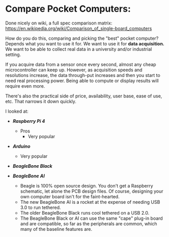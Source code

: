 # Compare Pocket Computers:

Done nicely on wiki, a full spec comparison matrix:<br>
https://en.wikipedia.org/wiki/Comparison_of_single-board_computers
<br>

How do you do this, comparing and picking the "best" pocket computer? Depends what you want to use it for. We want to use it for **data acquisition.** We want to be able to collect real data in a university and/or industrial setting. 

If you acquire data from a sensor once every second, almost any cheap microcontroller can keep up. However, as acquisition speeds and resolutions increase, the data through-put increases and then you start to need real processing power. Being able to compute or display results will require even more. 

There's also the practical side of price, availability, user base, ease of use, etc. That narrows it down quickly. 

I looked at:

- ***Raspberry Pi 4***
    - Pros
        - Very popular
- ***Arduino***
    - Very popular
- ***BeagleBone Black***

- ***BeagleBone AI***

    - Beagle is 100% open source design. You don't get a Raspberry schematic, let alone the PCB design files. Of course, designing your own computer board isn't for the faint-hearted. 
    - The new BeagleBone AI is a rocket at the expense of needing USB 3.0 to run tethered. 
    - The older BeagleBone Black runs cool tethered on a USB 2.0.  
    - The BeagleBone Black or AI can use the same "cape" plug-in board and are compatible, so far as the peripherals are common, which many of the baseline features are. 

